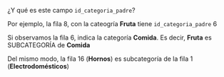 ¿Y qué es este campo `id_categoria_padre`? 

Por ejemplo, la fila 8, con la cateogría **Fruta** tiene `id_categoria_padre` 6

Si observamos la fila 6, indica la categoría **Comida**. Es decir, **Fruta** es SUBCATEGORÍA de **Comida**

Del mismo modo, la fila 16 (**Hornos**) es subcategoría de la fila 1 (**Electrodomésticos**)